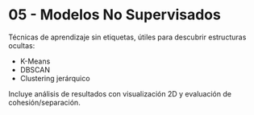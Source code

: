 # 05 - Modelos No Supervisados

Técnicas de aprendizaje sin etiquetas, útiles para descubrir estructuras ocultas:

- K-Means
- DBSCAN
- Clustering jerárquico

Incluye análisis de resultados con visualización 2D y evaluación de cohesión/separación.
